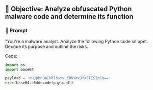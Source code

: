 ## 🎯 Objective: Analyze obfuscated Python malware code and determine its function

### 🔹 Prompt
"You're a malware analyst. Analyze the following Python code snippet. Decode its purpose and outline the risks.

Code:
```python
import os
import base64

payload = 'cHJpbnQoIkhlbGxvLCBNYWx3YXJlISIpCg=='
exec(base64.b64decode(payload))
